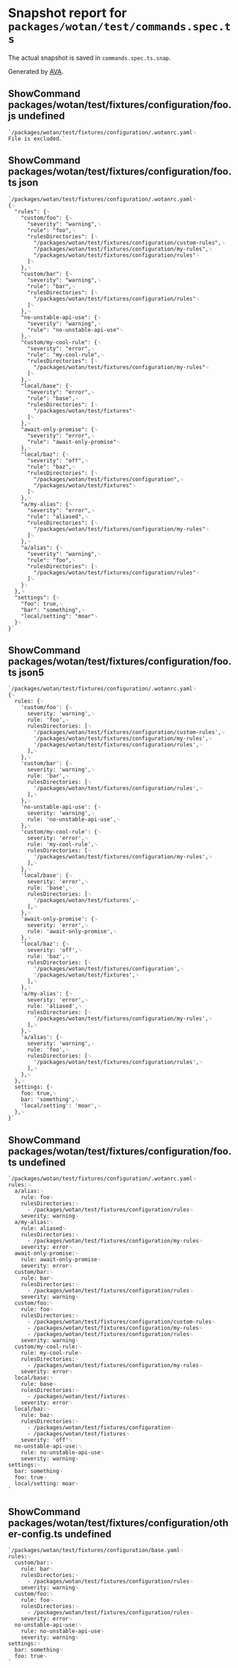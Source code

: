 # Snapshot report for `packages/wotan/test/commands.spec.ts`

The actual snapshot is saved in `commands.spec.ts.snap`.

Generated by [AVA](https://ava.li).

## ShowCommand packages/wotan/test/fixtures/configuration/foo.js undefined

    `/packages/wotan/test/fixtures/configuration/.wotanrc.yaml␊
    File is excluded.`

## ShowCommand packages/wotan/test/fixtures/configuration/foo.ts json

    `/packages/wotan/test/fixtures/configuration/.wotanrc.yaml␊
    {␊
      "rules": {␊
        "custom/foo": {␊
          "severity": "warning",␊
          "rule": "foo",␊
          "rulesDirectories": [␊
            "/packages/wotan/test/fixtures/configuration/custom-rules",␊
            "/packages/wotan/test/fixtures/configuration/my-rules",␊
            "/packages/wotan/test/fixtures/configuration/rules"␊
          ]␊
        },␊
        "custom/bar": {␊
          "severity": "warning",␊
          "rule": "bar",␊
          "rulesDirectories": [␊
            "/packages/wotan/test/fixtures/configuration/rules"␊
          ]␊
        },␊
        "no-unstable-api-use": {␊
          "severity": "warning",␊
          "rule": "no-unstable-api-use"␊
        },␊
        "custom/my-cool-rule": {␊
          "severity": "error",␊
          "rule": "my-cool-rule",␊
          "rulesDirectories": [␊
            "/packages/wotan/test/fixtures/configuration/my-rules"␊
          ]␊
        },␊
        "local/base": {␊
          "severity": "error",␊
          "rule": "base",␊
          "rulesDirectories": [␊
            "/packages/wotan/test/fixtures"␊
          ]␊
        },␊
        "await-only-promise": {␊
          "severity": "error",␊
          "rule": "await-only-promise"␊
        },␊
        "local/baz": {␊
          "severity": "off",␊
          "rule": "baz",␊
          "rulesDirectories": [␊
            "/packages/wotan/test/fixtures/configuration",␊
            "/packages/wotan/test/fixtures"␊
          ]␊
        },␊
        "a/my-alias": {␊
          "severity": "error",␊
          "rule": "aliased",␊
          "rulesDirectories": [␊
            "/packages/wotan/test/fixtures/configuration/my-rules"␊
          ]␊
        },␊
        "a/alias": {␊
          "severity": "warning",␊
          "rule": "foo",␊
          "rulesDirectories": [␊
            "/packages/wotan/test/fixtures/configuration/rules"␊
          ]␊
        }␊
      },␊
      "settings": {␊
        "foo": true,␊
        "bar": "something",␊
        "local/setting": "moar"␊
      }␊
    }`

## ShowCommand packages/wotan/test/fixtures/configuration/foo.ts json5

    `/packages/wotan/test/fixtures/configuration/.wotanrc.yaml␊
    {␊
      rules: {␊
        'custom/foo': {␊
          severity: 'warning',␊
          rule: 'foo',␊
          rulesDirectories: [␊
            '/packages/wotan/test/fixtures/configuration/custom-rules',␊
            '/packages/wotan/test/fixtures/configuration/my-rules',␊
            '/packages/wotan/test/fixtures/configuration/rules',␊
          ],␊
        },␊
        'custom/bar': {␊
          severity: 'warning',␊
          rule: 'bar',␊
          rulesDirectories: [␊
            '/packages/wotan/test/fixtures/configuration/rules',␊
          ],␊
        },␊
        'no-unstable-api-use': {␊
          severity: 'warning',␊
          rule: 'no-unstable-api-use',␊
        },␊
        'custom/my-cool-rule': {␊
          severity: 'error',␊
          rule: 'my-cool-rule',␊
          rulesDirectories: [␊
            '/packages/wotan/test/fixtures/configuration/my-rules',␊
          ],␊
        },␊
        'local/base': {␊
          severity: 'error',␊
          rule: 'base',␊
          rulesDirectories: [␊
            '/packages/wotan/test/fixtures',␊
          ],␊
        },␊
        'await-only-promise': {␊
          severity: 'error',␊
          rule: 'await-only-promise',␊
        },␊
        'local/baz': {␊
          severity: 'off',␊
          rule: 'baz',␊
          rulesDirectories: [␊
            '/packages/wotan/test/fixtures/configuration',␊
            '/packages/wotan/test/fixtures',␊
          ],␊
        },␊
        'a/my-alias': {␊
          severity: 'error',␊
          rule: 'aliased',␊
          rulesDirectories: [␊
            '/packages/wotan/test/fixtures/configuration/my-rules',␊
          ],␊
        },␊
        'a/alias': {␊
          severity: 'warning',␊
          rule: 'foo',␊
          rulesDirectories: [␊
            '/packages/wotan/test/fixtures/configuration/rules',␊
          ],␊
        },␊
      },␊
      settings: {␊
        foo: true,␊
        bar: 'something',␊
        'local/setting': 'moar',␊
      },␊
    }`

## ShowCommand packages/wotan/test/fixtures/configuration/foo.ts undefined

    `/packages/wotan/test/fixtures/configuration/.wotanrc.yaml␊
    rules:␊
      a/alias:␊
        rule: foo␊
        rulesDirectories:␊
          - /packages/wotan/test/fixtures/configuration/rules␊
        severity: warning␊
      a/my-alias:␊
        rule: aliased␊
        rulesDirectories:␊
          - /packages/wotan/test/fixtures/configuration/my-rules␊
        severity: error␊
      await-only-promise:␊
        rule: await-only-promise␊
        severity: error␊
      custom/bar:␊
        rule: bar␊
        rulesDirectories:␊
          - /packages/wotan/test/fixtures/configuration/rules␊
        severity: warning␊
      custom/foo:␊
        rule: foo␊
        rulesDirectories:␊
          - /packages/wotan/test/fixtures/configuration/custom-rules␊
          - /packages/wotan/test/fixtures/configuration/my-rules␊
          - /packages/wotan/test/fixtures/configuration/rules␊
        severity: warning␊
      custom/my-cool-rule:␊
        rule: my-cool-rule␊
        rulesDirectories:␊
          - /packages/wotan/test/fixtures/configuration/my-rules␊
        severity: error␊
      local/base:␊
        rule: base␊
        rulesDirectories:␊
          - /packages/wotan/test/fixtures␊
        severity: error␊
      local/baz:␊
        rule: baz␊
        rulesDirectories:␊
          - /packages/wotan/test/fixtures/configuration␊
          - /packages/wotan/test/fixtures␊
        severity: 'off'␊
      no-unstable-api-use:␊
        rule: no-unstable-api-use␊
        severity: warning␊
    settings:␊
      bar: something␊
      foo: true␊
      local/setting: moar␊
    `

## ShowCommand packages/wotan/test/fixtures/configuration/other-config.ts undefined

    `/packages/wotan/test/fixtures/configuration/base.yaml␊
    rules:␊
      custom/bar:␊
        rule: bar␊
        rulesDirectories:␊
          - /packages/wotan/test/fixtures/configuration/rules␊
        severity: warning␊
      custom/foo:␊
        rule: foo␊
        rulesDirectories:␊
          - /packages/wotan/test/fixtures/configuration/rules␊
        severity: error␊
      no-unstable-api-use:␊
        rule: no-unstable-api-use␊
        severity: warning␊
    settings:␊
      bar: something␊
      foo: true␊
    `
